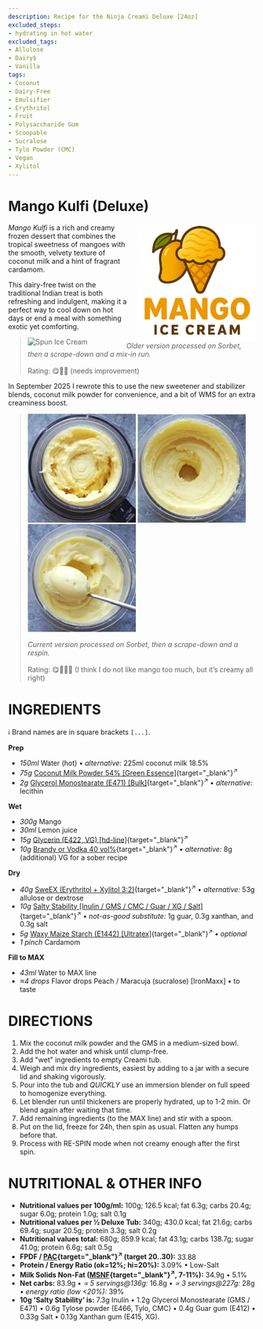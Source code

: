 ```yaml
---
description: Recipe for the Ninja Creami Deluxe [24oz]
excluded_steps:
- hydrating in hot water
excluded_tags:
- Allulose
- Dairy$
- Vanilla
tags:
- Coconut
- Dairy-Free
- Emulsifier
- Erythritol
- Fruit
- Polysaccharide Gum
- Scoopable
- Sucralose
- Tylo Powder (CMC)
- Vegan
- Xylitol
---
```

# Mango Kulfi (Deluxe)
<img style="float: right; margin-left: 1.5em;" width=240 alt="Logo" src="https://raw.githubusercontent.com/jhermann/ice-creamery/refs/heads/main/assets/mango-ice-cream-logo.png" />

*Mango Kulfi* is a rich and creamy frozen dessert that combines the tropical sweetness of mangoes
with the smooth, velvety texture of coconut milk and a hint of fragrant cardamom.

This dairy-free twist on the traditional Indian treat is both refreshing and indulgent,
making it a perfect way to cool down on hot days or end a meal with something exotic yet comforting.

> <img style="float: left; margin-right: 1.5em;" width=180 alt="Spun Ice Cream" src="Mango-Kulfi_2025-01-06.jpg" class="zoomable" />
>
> *Older version processed on Sorbet, then a scrape-down and a mix-in run.* <br /><br />Rating: 😋🥥🥭  (needs improvement)<br clear=all />

In September 2025 I rewrote this to use the new sweetener and stabilizer blends, coconut milk powder for convenience, and a bit of WMS for an extra creaminess boost.

> <img width=220 alt="After Sorbet" src="Mango-Kulfi_2025-09-20_1.jpg" class="zoomable" />
> <img width=220 alt="After Respin" src="Mango-Kulfi_2025-09-20_2.jpg" class="zoomable" />
> <img width=220 alt="Scooped" src="Mango-Kulfi_2025-09-20_3.jpg" class="zoomable" />
> 
> *Current version processed on Sorbet, then a scrape-down and a respin.* <br /><br />Rating: 😋🥥🥭🥭  (I think I do not like mango too much, but it’s creamy all right)

# INGREDIENTS

ℹ️ Brand names are in square brackets `[...]`.

**Prep**

  - _150ml_ Water (hot) • *alternative:* 225ml coconut milk 18.5%
  - _75g_ [Coconut Milk Powder 54% \[Green Essence\]](/ice-creamery/info/ingredients/#coconut-milk){target="_blank"}<sup>↗</sup>
  - _2g_ [Glycerol Monostearate (E471) \[Bulk\]](/ice-creamery/info/ingredients/#glycerol-monostearate-gms-e471){target="_blank"}<sup>↗</sup> • *alternative:* lecithin

**Wet**

  - _300g_ Mango
  - _30ml_ Lemon juice
  - _15g_ [Glycerin (E422, VG) \[hd-line\]](/ice-creamery/info/ingredients/#vegetable-glycerin-glycerol-vg-e422){target="_blank"}<sup>↗</sup>
  - _10g_ [Brandy or Vodka 40 vol%](/ice-creamery/info/ingredients/#alcohol-ethanol){target="_blank"}<sup>↗</sup> • *alternative:* 8g (additional) VG for a sober recipe

**Dry**

  - _40g_ [SweEX (Erythritol + Xylitol 3:2)](/ice-creamery/info/ingredients/#sweex-erythritol-xylitol-blend){target="_blank"}<sup>↗</sup> • *alternative:* 53g allulose or dextrose
  - _10g_ [Salty Stability \[Inulin / GMS / CMC / Guar / XG / Salt\]](/ice-creamery/S/Salty%20Stability/){target="_blank"}<sup>↗</sup> • *not-as-good substitute:* 1g guar, 0.3g xanthan, and 0.3g salt
  - _5g_ [Waxy Maize Starch (E1442) \[Ultratex\]](/ice-creamery/info/ingredients/#waxy-maize-starch-e1442){target="_blank"}<sup>↗</sup> • *optional*
  - _1 pinch_ Cardamom

**Fill to MAX**

  - _43ml_ Water to MAX line
  - _≈4 drops_ Flavor drops Peach / Maracuja (sucralose) [IronMaxx] • to taste

# DIRECTIONS

 1. Mix the coconut milk powder and the GMS in a medium-sized bowl.
 1. Add the hot water and whisk until clump-free.
 1. Add "wet" ingredients to empty Creami tub.
 1. Weigh and mix dry ingredients, easiest by adding to a jar with a secure lid and shaking vigorously.
 1. Pour into the tub and *QUICKLY* use an immersion blender on full speed to homogenize everything.
 1. Let blender run until thickeners are properly hydrated, up to 1-2 min. Or blend again after waiting that time.
 1. Add remaining ingredients (to the MAX line) and stir with a spoon.
 1. Put on the lid, freeze for 24h, then spin as usual. Flatten any humps before that.
 1. Process with RE-SPIN mode when not creamy enough after the first spin.

# NUTRITIONAL & OTHER INFO

- **Nutritional values per 100g/ml:** 100g; 126.5 kcal; fat 6.3g; carbs 20.4g; sugar 6.0g; protein 1.0g; salt 0.1g
- **Nutritional values per ½ Deluxe Tub:** 340g; 430.0 kcal; fat 21.6g; carbs 69.4g; sugar 20.5g; protein 3.3g; salt 0.2g
- **Nutritional values total:** 680g; 859.9 kcal; fat 43.1g; carbs 138.7g; sugar 41.0g; protein 6.6g; salt 0.5g
- **FPDF / [PAC](/ice-creamery/info/glossary/#potere-anti-congelante-pac){target="_blank"}<sup>↗</sup> (target 20..30):** 33.88
- **Protein / Energy Ratio (ok=12%; hi=20%):** 3.09% • Low-Salt
- **Milk Solids Non-Fat ([MSNF](/ice-creamery/info/glossary/#milk-solids-not-fat-msnf){target="_blank"}<sup>↗</sup>, 7-11%):** 34.9g • 5.1%
- **Net carbs:** 83.9g • *∝ 5 servings@136g:* 16.8g • *∝ 3 servings@227g:* 28g • *energy ratio (low <20%):* 39%
- **10g 'Salty Stability' is:** 7.3g Inulin • 1.2g Glycerol Monostearate (GMS / E471) • 0.6g Tylose powder (E466, Tylo, CMC) • 0.4g Guar gum (E412) • 0.33g Salt • 0.13g Xanthan gum (E415, XG).
